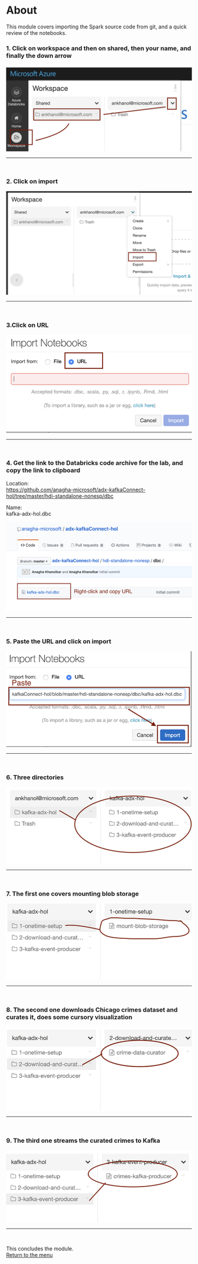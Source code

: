

# About

This module covers importing the Spark source code from git, and a quick review of the notebooks.<br>


### 1. Click on workspace and then on shared, then your name, and finally the down arrow
![CreateStorage01](images/04-databricks-12.png)
<br>
<hr>
<br>

### 2. Click on import
![CreateStorage02](images/04-databricks-13.png)
<br>
<hr>
<br>

### 3.Click on URL
![CreateStorage03](images/04-databricks-14.png)
<br>
<hr>
<br>


### 4. Get the link to the Databricks code archive for the lab, and copy the link to clipboard

Location:<br>
https://github.com/anagha-microsoft/adx-kafkaConnect-hol/tree/master/hdi-standalone-nonesp/dbc<br>

Name:<br>
kafka-adx-hol.dbc

![CreateStorage05](images/04-databricks-15.png)
<br>
<hr>
<br>

### 5. Paste the URL and click on import
![CreateStorage06](images/04-databricks-16.png)
<br>
<hr>
<br>


### 6. Three directories
![CreateStorage06](images/04-databricks-17.png)
<br>
<hr>
<br>


### 7. The first one covers mounting blob storage
![CreateStorage06](images/04-databricks-18.png)
<br>
<hr>
<br>


### 8. The second one downloads Chicago crimes dataset and curates it, does some cursory visualization
![CreateStorage06](images/04-databricks-19.png)
<br>
<hr>
<br>

### 9. The third one streams the curated crimes to Kafka
![CreateStorage06](images/04-databricks-20.png)
<br>
<hr>
<br>


This concludes the module.<br>
[Return to the menu](https://github.com/anagha-microsoft/adx-kafkaConnect-hol/tree/master/hdi-standalone-nonesp#lets-get-started)
